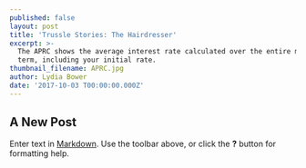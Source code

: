 ```yaml
---
published: false
layout: post
title: 'Trussle Stories: The Hairdresser'
excerpt: >-
  The APRC shows the average interest rate calculated over the entire mortgage
  term, including your initial rate.     
thumbnail_filename: APRC.jpg
author: Lydia Bower
date: '2017-10-03 T00:00:00.000Z'
---
```

## A New Post

Enter text in [Markdown](http://daringfireball.net/projects/markdown/). Use the toolbar above, or click the **?** button for formatting help.
